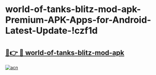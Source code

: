 # world-of-tanks-blitz-mod-apk-Premium-APK-Apps-for-Android-Latest-Update-!czf1d

# <h2><a href="https://dmpk68.esa.edu.pl?title=world-of-tanks-blitz-mod-apk&ref=czf1d">🔗👉 🔴 world-of-tanks-blitz-mod-apk</a></h2>

[![acn](https://github.com/user-attachments/assets/0f9c940e-d8b0-45ae-aac7-cd30a18b3e1c)](https://dmpk68.esa.edu.pl?title=world-of-tanks-blitz-mod-apk&ref=czf1d)

